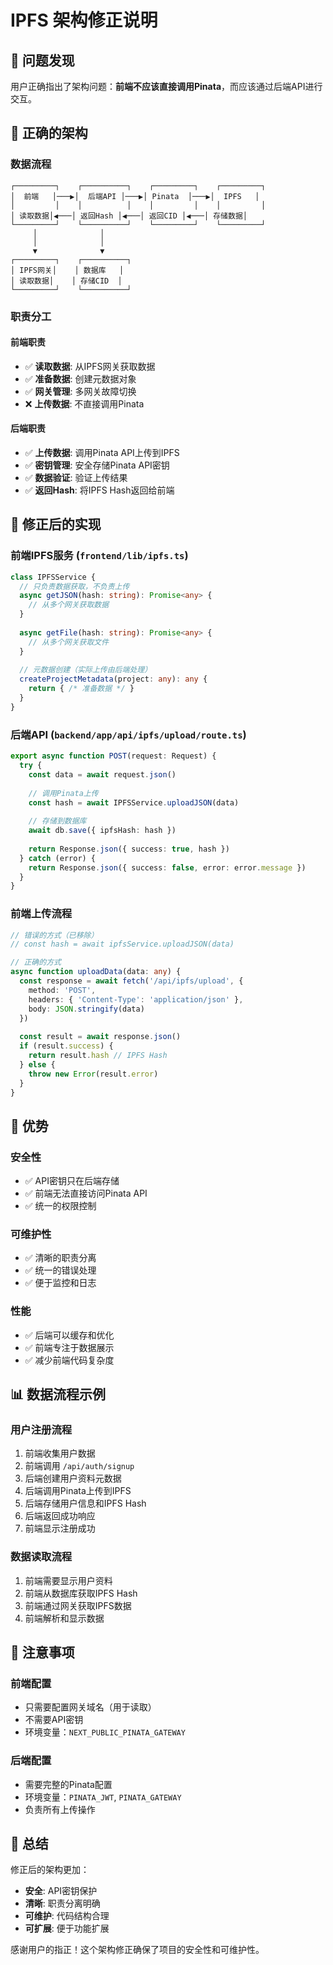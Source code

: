 # IPFS 架构修正说明

## 🚨 问题发现

用户正确指出了架构问题：**前端不应该直接调用Pinata**，而应该通过后端API进行交互。

## 🔧 正确的架构

### **数据流程**

```
┌─────────┐    ┌──────────┐    ┌─────────┐    ┌─────────┐
│  前端   │───▶│  后端API │───▶│ Pinata  │───▶│  IPFS   │
│         │    │          │    │         │    │         │
│ 读取数据│◀───│ 返回Hash │◀───│ 返回CID │◀───│ 存储数据│
└─────────┘    └──────────┘    └─────────┘    └─────────┘
     │              │
     │              │
     ▼              ▼
┌─────────┐    ┌──────────┐
│ IPFS网关│    │ 数据库   │
│ 读取数据│    │ 存储CID  │
└─────────┘    └──────────┘
```

### **职责分工**

#### **前端职责**
- ✅ **读取数据**: 从IPFS网关获取数据
- ✅ **准备数据**: 创建元数据对象
- ✅ **网关管理**: 多网关故障切换
- ❌ **上传数据**: 不直接调用Pinata

#### **后端职责**
- ✅ **上传数据**: 调用Pinata API上传到IPFS
- ✅ **密钥管理**: 安全存储Pinata API密钥
- ✅ **数据验证**: 验证上传结果
- ✅ **返回Hash**: 将IPFS Hash返回给前端

## 🔄 修正后的实现

### **前端IPFS服务** (`frontend/lib/ipfs.ts`)

```typescript
class IPFSService {
  // 只负责数据获取，不负责上传
  async getJSON(hash: string): Promise<any> {
    // 从多个网关获取数据
  }
  
  async getFile(hash: string): Promise<any> {
    // 从多个网关获取文件
  }
  
  // 元数据创建（实际上传由后端处理）
  createProjectMetadata(project: any): any {
    return { /* 准备数据 */ }
  }
}
```

### **后端API** (`backend/app/api/ipfs/upload/route.ts`)

```typescript
export async function POST(request: Request) {
  try {
    const data = await request.json()
    
    // 调用Pinata上传
    const hash = await IPFSService.uploadJSON(data)
    
    // 存储到数据库
    await db.save({ ipfsHash: hash })
    
    return Response.json({ success: true, hash })
  } catch (error) {
    return Response.json({ success: false, error: error.message })
  }
}
```

### **前端上传流程**

```typescript
// 错误的方式（已移除）
// const hash = await ipfsService.uploadJSON(data)

// 正确的方式
async function uploadData(data: any) {
  const response = await fetch('/api/ipfs/upload', {
    method: 'POST',
    headers: { 'Content-Type': 'application/json' },
    body: JSON.stringify(data)
  })
  
  const result = await response.json()
  if (result.success) {
    return result.hash // IPFS Hash
  } else {
    throw new Error(result.error)
  }
}
```

## 🎯 优势

### **安全性**
- ✅ API密钥只在后端存储
- ✅ 前端无法直接访问Pinata API
- ✅ 统一的权限控制

### **可维护性**
- ✅ 清晰的职责分离
- ✅ 统一的错误处理
- ✅ 便于监控和日志

### **性能**
- ✅ 后端可以缓存和优化
- ✅ 前端专注于数据展示
- ✅ 减少前端代码复杂度

## 📊 数据流程示例

### **用户注册流程**
1. 前端收集用户数据
2. 前端调用 `/api/auth/signup`
3. 后端创建用户资料元数据
4. 后端调用Pinata上传到IPFS
5. 后端存储用户信息和IPFS Hash
6. 后端返回成功响应
7. 前端显示注册成功

### **数据读取流程**
1. 前端需要显示用户资料
2. 前端从数据库获取IPFS Hash
3. 前端通过网关获取IPFS数据
4. 前端解析和显示数据

## 🚨 注意事项

### **前端配置**
- 只需要配置网关域名（用于读取）
- 不需要API密钥
- 环境变量：`NEXT_PUBLIC_PINATA_GATEWAY`

### **后端配置**
- 需要完整的Pinata配置
- 环境变量：`PINATA_JWT`, `PINATA_GATEWAY`
- 负责所有上传操作

## 🎉 总结

修正后的架构更加：
- **安全**: API密钥保护
- **清晰**: 职责分离明确
- **可维护**: 代码结构合理
- **可扩展**: 便于功能扩展

感谢用户的指正！这个架构修正确保了项目的安全性和可维护性。
